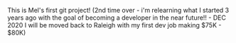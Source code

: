 This is Mel's first git project! (2nd time over - i'm relearning what I started 3 years ago with the goal of becoming a developer in the near future!! - DEC 2020 I will be moved back to Raleigh with my first dev job making $75K - $80K)
